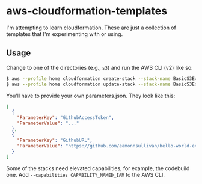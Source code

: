 # aws-cloudformation-templates

I'm attempting to learn cloudformation. These are just a collection of templates that I'm experimenting with or using.

## Usage

Change to one of the directories (e.g., `s3`) and run the AWS CLI (v2) like so:

``` bash
$ aws --profile home cloudformation create-stack --stack-name BasicS3Example --template-body file:///home/eamonn/git/aws-cloudformation-templates/s3/basic-s3-bucket.yml --parameters file:///home/eamonn/git/aws-cloudformation-templates/s3/parameters.json
$ aws --profile home cloudformation update-stack --stack-name BasicS3Example --template-body file:///home/eamonn/git/aws-cloudformation-templates/s3/basic-s3-bucket.yml --parameters file:///home/eamonn/git/aws-cloudformation-templates/s3/parameters.json
```

You'll have to provide your own parameters.json. They look like this:

``` json
[
  {
    "ParameterKey": "GithubAccessToken",
    "ParameterValue": "..."
  },
  {
    "ParameterKey": "GithubURL",
    "ParameterValue": "https://github.com/eamonnsullivan/hello-world-example"
  }
]
```

Some of the  stacks need elevated capabilities, for example, the codebuild one. Add `--capabilities CAPABILITY_NAMED_IAM` to the AWS CLI.
